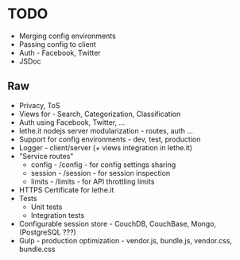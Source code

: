 # TODO

- Merging config environments
- Passing config to client
- Auth - Facebook, Twitter
- JSDoc

## Raw

- Privacy, ToS
- Views for - Search, Categorization, Classification
- Auth using Facebook, Twitter, ...
- lethe.it nodejs server modularization - routes, auth ...
- Support for config environments - dev, test, production
- Logger - client/server (+ views integration in lethe.it)
- "Service routes"
  - config - /config - for config settings sharing 
  - session - /session - for session inspection
  - limits - /limits - for API throttling limits
- HTTPS Certificate for lethe.it
- Tests
  - Unit tests
  - Integration tests
- Configurable session store - CouchDB, CouchBase, Mongo, (PostgreSQL ???)
- Gulp - production optimization - vendor.js, bundle.js, vendor.css, bundle.css